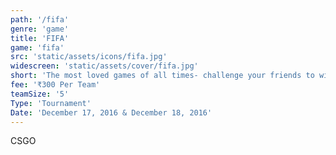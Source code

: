 ```yaml
---
path: '/fifa'
genre: 'game'
title: 'FIFA'
game: 'fifa'
src: 'static/assets/icons/fifa.jpg'
widescreen: 'static/assets/cover/fifa.jpg'
short: 'The most loved games of all times- challenge your friends to win the tournament and challenge your rivals to earn the title!'
fee: '₹300 Per Team'
teamSize: '5'
Type: 'Tournament'
Date: 'December 17, 2016 & December 18, 2016' 
---
```


CSGO